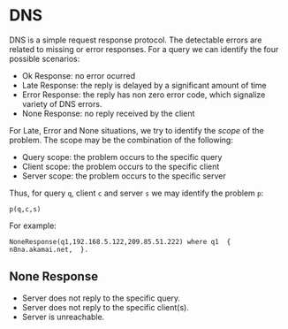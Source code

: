 # DNS
DNS is a simple request response protocol. The detectable errors are related to missing or error responses. For a query we can identify the four possible scenarios:

* Ok Response: no error ocurred
* Late Response: the reply is delayed by a significant amount of time
* Error Response: the reply has non zero error code, which signalize variety of DNS errors.
* None Response: no reply received by the client


For Late, Error and None situations, we try to identify the *scope* of the problem. The scope may be the combination of the following:

* Query scope: the problem occurs to the specific query
* Client scope: the problem occurs to the specific client
* Server scope: the problem occurs to the specific server

Thus, for query `q`, client `c` and server `s` we may identify the problem `p`:
```
p(q,c,s)
```

For example:  
```
NoneResponse(q1,192.168.5.122,209.85.51.222) where q1  { n8na.akamai.net,  }.
```


## None Response

* Server does not reply to the specific query.
* Server does not reply to the specific client(s). 
* Server is unreachable.